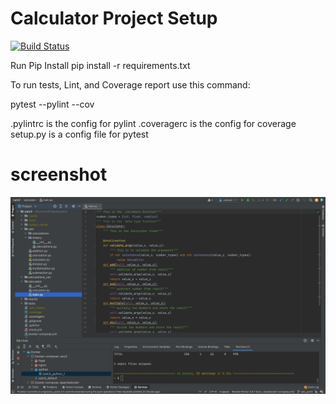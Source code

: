# Calculator Project Setup
[![Build Status](https://app.travis-ci.com/Sacheth-Ranganathasetty-Tenugondlu/calc2.svg?branch=main)](https://app.travis-ci.com/Sacheth-Ranganathasetty-Tenugondlu/calc2)

Run Pip Install
pip install -r requirements.txt

To run tests, Lint, and Coverage report use this command:

pytest  --pylint --cov

.pylintrc is the config for pylint
.coveragerc is the config for coverage
setup.py is a config file for pytest
#  screenshot
![ab](https://github.com/Sacheth-Ranganathasetty-Tenugondlu/calc2/blob/4bc7beb18f8f7cd5898d7bcd91575c04f58f3d8b/Screen%20Shot%202021-12-14%20at%2012.37.32%20AM.png)
